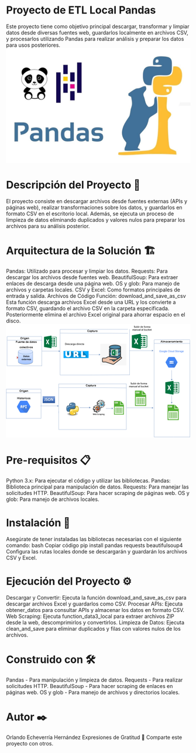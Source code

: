 # Proyecto de ETL Local Pandas
Este proyecto tiene como objetivo principal descargar, transformar y limpiar datos desde diversas fuentes web, guardarlos localmente en archivos CSV, y procesarlos utilizando Pandas para realizar análisis y preparar los datos para usos posteriores.
![](https://github.com/Echeverria29/Proyecto-de-ETL-Local-Pandas/blob/main/1_UUiMc7cdMV0YT9T8zcxgEQ.jpg)
# Descripción del Proyecto 🚀
El proyecto consiste en descargar archivos desde fuentes externas (APIs y páginas web), realizar transformaciones sobre los datos, y guardarlos en formato CSV en el escritorio local. Además, se ejecuta un proceso de limpieza de datos eliminando duplicados y valores nulos para preparar los archivos para su análisis posterior.

# Arquitectura de la Solución 🏗️
Pandas: Utilizado para procesar y limpiar los datos.
Requests: Para descargar los archivos desde fuentes web.
BeautifulSoup: Para extraer enlaces de descarga desde una página web.
OS y glob: Para manejo de archivos y carpetas locales.
CSV y Excel: Como formatos principales de entrada y salida.
Archivos de Código
Función: download_and_save_as_csv
Esta función descarga archivos Excel desde una URL y los convierte a formato CSV, guardando el archivo CSV en la carpeta especificada. Posteriormente elimina el archivo Excel original para ahorrar espacio en el disco.
![](https://github.com/Echeverria29/Proyecto-de-ETL-Local-Pandas/blob/main/Aquitectura3.drawio.png)
# Pre-requisitos 📋
Python 3.x: Para ejecutar el código y utilizar las bibliotecas.
Pandas: Biblioteca principal para manipulación de datos.
Requests: Para manejar las solicitudes HTTP.
BeautifulSoup: Para hacer scraping de páginas web.
OS y glob: Para manejo de archivos locales.
# Instalación 🔧
Asegúrate de tener instaladas las bibliotecas necesarias con el siguiente comando:
bash
Copiar código
pip install pandas requests beautifulsoup4
Configura las rutas locales donde se descargarán y guardarán los archivos CSV y Excel.
# Ejecución del Proyecto ⚙️
Descargar y Convertir: Ejecuta la función download_and_save_as_csv para descargar archivos Excel y guardarlos como CSV.
Procesar APIs: Ejecuta obtener_datos para consultar APIs y almacenar los datos en formato CSV.
Web Scraping: Ejecuta function_data3_local para extraer archivos ZIP desde la web, descomprimirlos y convertirlos.
Limpieza de Datos: Ejecuta clean_and_save para eliminar duplicados y filas con valores nulos de los archivos.
# Construido con 🛠️
Pandas - Para manipulación y limpieza de datos.
Requests - Para realizar solicitudes HTTP.
BeautifulSoup - Para hacer scraping de enlaces en páginas web.
OS y glob - Para manejo de archivos y directorios locales.
# Autor ✒️
Orlando Echeverría Hernández
Expresiones de Gratitud 🎁
Comparte este proyecto con otros.
